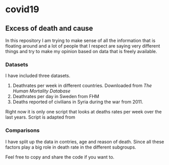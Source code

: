 # covid19


## Excess of death and cause 

  In this repository I am trying to make sense of all the information that is floating around and a lot of people that I respect are saying very different things and try to make my opinion based on data that is freely available. 
 
 ### Datasets
 
 I have included three datasets.
 
 1. Deathrates per week in different countries. Downloaded from *The Human Mortality Database*
 2. Deathrates per day in Sweden from FHM
 3. Deaths reported of civilians in Syria during the war from 2011.

Right now it is only one script that looks at deaths rates per week over the last years. Script is adapted from 

 ### Comparisons
 
 I have split up the data in contries, age and reason of death. Since all these factors play a big role in death rate in the different subgroups.
 
 
Feel free to copy and share the code if you want to.


 
